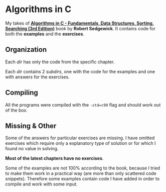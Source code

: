 # Algorithms in C

My takes of **[Algorithms in C - Fundamentals, Data Structures, Sorting, Searching (3rd Edition)](https://www.amazon.com/-/de/dp/0201314525)** book by **Robert Sedgewick**.
It contains code for both the **examples** and the **exercises**.

## Organization

Each *dir* has only the code from the specific chapter.

Each *dir* contains 2 *subdirs*, one with the code for the examples and one with answers for the exercises.

## Compiling

All the programs were compiled with the `-std=c99` flag and should work out of the box.

## Missing & Other 

Some of the answers for particular exercises are missing.
I have omitted exercises which require only a explanatory type of solution or for which I found no value in solving.

**Most of the latest chapters have no exercises**.

Some of the examples are not 100% according to the book, because I tried to make them work in a practical way (are more than only scattered code snippets).
Therefore some examples contain code I have added in order to compile and work with some input.


